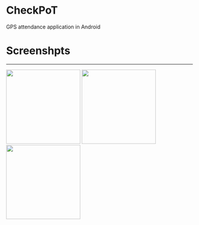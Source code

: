 # CheckPoT
GPS attendance application in Android
 
# Screenshpts
_____________

<div>
 <img width="200" src="https://user-images.githubusercontent.com/25197752/56156843-08c2f280-5ff9-11e9-81fc-f24a13725e4b.JPG">
 <img width="200" src="https://user-images.githubusercontent.com/25197752/56156845-095b8900-5ff9-11e9-8c71-51abf0f82eae.JPG">
 <img width="200" src="https://user-images.githubusercontent.com/25197752/56156846-095b8900-5ff9-11e9-9a41-0539e742b51c.JPG">
 </div>
 
 

